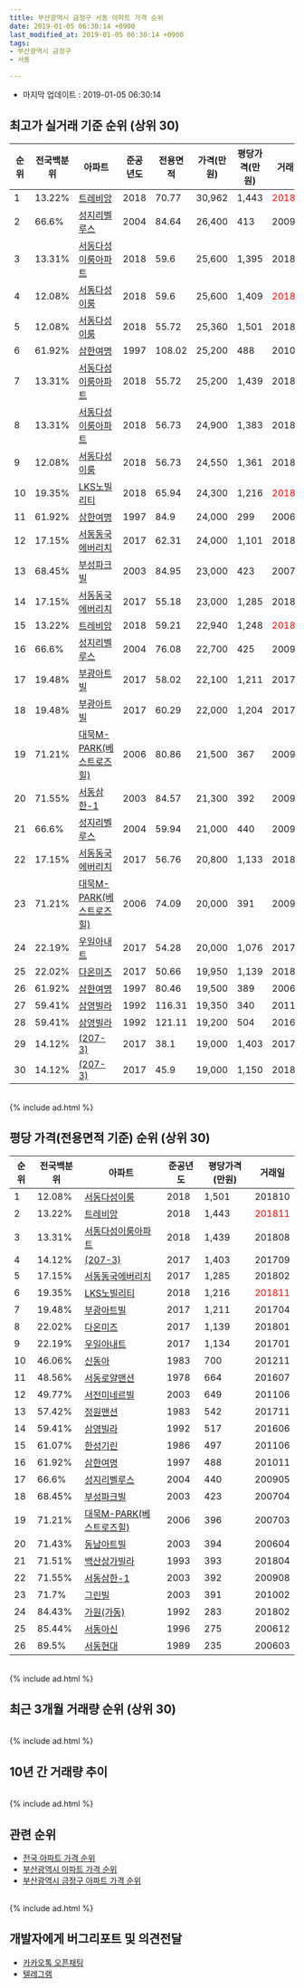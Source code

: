 ```yaml
---
title: 부산광역시 금정구 서동 아파트 가격 순위
date: 2019-01-05 06:30:14 +0900
last_modified_at: 2019-01-05 06:30:14 +0900
tags:
- 부산광역시 금정구
- 서동

---
```


* 마지막 업데이트 : 2019-01-05 06:30:14

## 최고가 실거래 기준 순위 (상위 30)


|순위|전국백분위|아파트|준공년도|전용면적|가격(만원)|평당가격(만원)|거래일|
|---|---|---|---|---|---|---|---|
|1|13.22%|[트레비앙](https://search.naver.com/search.naver?query=%EB%B6%80%EC%82%B0%EA%B4%91%EC%97%AD%EC%8B%9C+%EA%B8%88%EC%A0%95%EA%B5%AC+%EC%84%9C%EB%8F%99+%ED%8A%B8%EB%A0%88%EB%B9%84%EC%95%99)|2018|70.77|30,962|1,443|<span style="color:red">201811</span>|
|2|66.6%|[성지리벨루스](https://search.naver.com/search.naver?query=%EB%B6%80%EC%82%B0%EA%B4%91%EC%97%AD%EC%8B%9C+%EA%B8%88%EC%A0%95%EA%B5%AC+%EC%84%9C%EB%8F%99+%EC%84%B1%EC%A7%80%EB%A6%AC%EB%B2%A8%EB%A3%A8%EC%8A%A4)|2004|84.64|26,400|413|200907|
|3|13.31%|[서동다성이룸아파트](https://search.naver.com/search.naver?query=%EB%B6%80%EC%82%B0%EA%B4%91%EC%97%AD%EC%8B%9C+%EA%B8%88%EC%A0%95%EA%B5%AC+%EC%84%9C%EB%8F%99+%EC%84%9C%EB%8F%99%EB%8B%A4%EC%84%B1%EC%9D%B4%EB%A3%B8%EC%95%84%ED%8C%8C%ED%8A%B8)|2018|59.6|25,600|1,395|201808|
|4|12.08%|[서동다성이룸](https://search.naver.com/search.naver?query=%EB%B6%80%EC%82%B0%EA%B4%91%EC%97%AD%EC%8B%9C+%EA%B8%88%EC%A0%95%EA%B5%AC+%EC%84%9C%EB%8F%99+%EC%84%9C%EB%8F%99%EB%8B%A4%EC%84%B1%EC%9D%B4%EB%A3%B8)|2018|59.6|25,600|1,409|<span style="color:red">201811</span>|
|5|12.08%|[서동다성이룸](https://search.naver.com/search.naver?query=%EB%B6%80%EC%82%B0%EA%B4%91%EC%97%AD%EC%8B%9C+%EA%B8%88%EC%A0%95%EA%B5%AC+%EC%84%9C%EB%8F%99+%EC%84%9C%EB%8F%99%EB%8B%A4%EC%84%B1%EC%9D%B4%EB%A3%B8)|2018|55.72|25,360|1,501|201810|
|6|61.92%|[삼한여명](https://search.naver.com/search.naver?query=%EB%B6%80%EC%82%B0%EA%B4%91%EC%97%AD%EC%8B%9C+%EA%B8%88%EC%A0%95%EA%B5%AC+%EC%84%9C%EB%8F%99+%EC%82%BC%ED%95%9C%EC%97%AC%EB%AA%85)|1997|108.02|25,200|488|201011|
|7|13.31%|[서동다성이룸아파트](https://search.naver.com/search.naver?query=%EB%B6%80%EC%82%B0%EA%B4%91%EC%97%AD%EC%8B%9C+%EA%B8%88%EC%A0%95%EA%B5%AC+%EC%84%9C%EB%8F%99+%EC%84%9C%EB%8F%99%EB%8B%A4%EC%84%B1%EC%9D%B4%EB%A3%B8%EC%95%84%ED%8C%8C%ED%8A%B8)|2018|55.72|25,200|1,439|201808|
|8|13.31%|[서동다성이룸아파트](https://search.naver.com/search.naver?query=%EB%B6%80%EC%82%B0%EA%B4%91%EC%97%AD%EC%8B%9C+%EA%B8%88%EC%A0%95%EA%B5%AC+%EC%84%9C%EB%8F%99+%EC%84%9C%EB%8F%99%EB%8B%A4%EC%84%B1%EC%9D%B4%EB%A3%B8%EC%95%84%ED%8C%8C%ED%8A%B8)|2018|56.73|24,900|1,383|201808|
|9|12.08%|[서동다성이룸](https://search.naver.com/search.naver?query=%EB%B6%80%EC%82%B0%EA%B4%91%EC%97%AD%EC%8B%9C+%EA%B8%88%EC%A0%95%EA%B5%AC+%EC%84%9C%EB%8F%99+%EC%84%9C%EB%8F%99%EB%8B%A4%EC%84%B1%EC%9D%B4%EB%A3%B8)|2018|56.73|24,550|1,361|201810|
|10|19.35%|[LKS노빌리티](https://search.naver.com/search.naver?query=%EB%B6%80%EC%82%B0%EA%B4%91%EC%97%AD%EC%8B%9C+%EA%B8%88%EC%A0%95%EA%B5%AC+%EC%84%9C%EB%8F%99+LKS%EB%85%B8%EB%B9%8C%EB%A6%AC%ED%8B%B0)|2018|65.94|24,300|1,216|<span style="color:red">201811</span>|
|11|61.92%|[삼한여명](https://search.naver.com/search.naver?query=%EB%B6%80%EC%82%B0%EA%B4%91%EC%97%AD%EC%8B%9C+%EA%B8%88%EC%A0%95%EA%B5%AC+%EC%84%9C%EB%8F%99+%EC%82%BC%ED%95%9C%EC%97%AC%EB%AA%85)|1997|84.9|24,000|299|200610|
|12|17.15%|[서동동국에버리치](https://search.naver.com/search.naver?query=%EB%B6%80%EC%82%B0%EA%B4%91%EC%97%AD%EC%8B%9C+%EA%B8%88%EC%A0%95%EA%B5%AC+%EC%84%9C%EB%8F%99+%EC%84%9C%EB%8F%99%EB%8F%99%EA%B5%AD%EC%97%90%EB%B2%84%EB%A6%AC%EC%B9%98)|2017|62.31|24,000|1,101|201802|
|13|68.45%|[부성파크빌](https://search.naver.com/search.naver?query=%EB%B6%80%EC%82%B0%EA%B4%91%EC%97%AD%EC%8B%9C+%EA%B8%88%EC%A0%95%EA%B5%AC+%EC%84%9C%EB%8F%99+%EB%B6%80%EC%84%B1%ED%8C%8C%ED%81%AC%EB%B9%8C)|2003|84.95|23,000|423|200704|
|14|17.15%|[서동동국에버리치](https://search.naver.com/search.naver?query=%EB%B6%80%EC%82%B0%EA%B4%91%EC%97%AD%EC%8B%9C+%EA%B8%88%EC%A0%95%EA%B5%AC+%EC%84%9C%EB%8F%99+%EC%84%9C%EB%8F%99%EB%8F%99%EA%B5%AD%EC%97%90%EB%B2%84%EB%A6%AC%EC%B9%98)|2017|55.18|23,000|1,285|201802|
|15|13.22%|[트레비앙](https://search.naver.com/search.naver?query=%EB%B6%80%EC%82%B0%EA%B4%91%EC%97%AD%EC%8B%9C+%EA%B8%88%EC%A0%95%EA%B5%AC+%EC%84%9C%EB%8F%99+%ED%8A%B8%EB%A0%88%EB%B9%84%EC%95%99)|2018|59.21|22,940|1,248|<span style="color:red">201811</span>|
|16|66.6%|[성지리벨루스](https://search.naver.com/search.naver?query=%EB%B6%80%EC%82%B0%EA%B4%91%EC%97%AD%EC%8B%9C+%EA%B8%88%EC%A0%95%EA%B5%AC+%EC%84%9C%EB%8F%99+%EC%84%B1%EC%A7%80%EB%A6%AC%EB%B2%A8%EB%A3%A8%EC%8A%A4)|2004|76.08|22,700|425|200907|
|17|19.48%|[부광아트빌](https://search.naver.com/search.naver?query=%EB%B6%80%EC%82%B0%EA%B4%91%EC%97%AD%EC%8B%9C+%EA%B8%88%EC%A0%95%EA%B5%AC+%EC%84%9C%EB%8F%99+%EB%B6%80%EA%B4%91%EC%95%84%ED%8A%B8%EB%B9%8C)|2017|58.02|22,100|1,211|201704|
|18|19.48%|[부광아트빌](https://search.naver.com/search.naver?query=%EB%B6%80%EC%82%B0%EA%B4%91%EC%97%AD%EC%8B%9C+%EA%B8%88%EC%A0%95%EA%B5%AC+%EC%84%9C%EB%8F%99+%EB%B6%80%EA%B4%91%EC%95%84%ED%8A%B8%EB%B9%8C)|2017|60.29|22,000|1,204|201704|
|19|71.21%|[대묵M-PARK(베스트로즈힐)](https://search.naver.com/search.naver?query=%EB%B6%80%EC%82%B0%EA%B4%91%EC%97%AD%EC%8B%9C+%EA%B8%88%EC%A0%95%EA%B5%AC+%EC%84%9C%EB%8F%99+%EB%8C%80%EB%AC%B5M-PARK%28%EB%B2%A0%EC%8A%A4%ED%8A%B8%EB%A1%9C%EC%A6%88%ED%9E%90%29)|2006|80.86|21,500|367|200905|
|20|71.55%|[서동삼한-1](https://search.naver.com/search.naver?query=%EB%B6%80%EC%82%B0%EA%B4%91%EC%97%AD%EC%8B%9C+%EA%B8%88%EC%A0%95%EA%B5%AC+%EC%84%9C%EB%8F%99+%EC%84%9C%EB%8F%99%EC%82%BC%ED%95%9C-1)|2003|84.57|21,300|392|200908|
|21|66.6%|[성지리벨루스](https://search.naver.com/search.naver?query=%EB%B6%80%EC%82%B0%EA%B4%91%EC%97%AD%EC%8B%9C+%EA%B8%88%EC%A0%95%EA%B5%AC+%EC%84%9C%EB%8F%99+%EC%84%B1%EC%A7%80%EB%A6%AC%EB%B2%A8%EB%A3%A8%EC%8A%A4)|2004|59.94|21,000|440|200905|
|22|17.15%|[서동동국에버리치](https://search.naver.com/search.naver?query=%EB%B6%80%EC%82%B0%EA%B4%91%EC%97%AD%EC%8B%9C+%EA%B8%88%EC%A0%95%EA%B5%AC+%EC%84%9C%EB%8F%99+%EC%84%9C%EB%8F%99%EB%8F%99%EA%B5%AD%EC%97%90%EB%B2%84%EB%A6%AC%EC%B9%98)|2017|56.76|20,800|1,133|201805|
|23|71.21%|[대묵M-PARK(베스트로즈힐)](https://search.naver.com/search.naver?query=%EB%B6%80%EC%82%B0%EA%B4%91%EC%97%AD%EC%8B%9C+%EA%B8%88%EC%A0%95%EA%B5%AC+%EC%84%9C%EB%8F%99+%EB%8C%80%EB%AC%B5M-PARK%28%EB%B2%A0%EC%8A%A4%ED%8A%B8%EB%A1%9C%EC%A6%88%ED%9E%90%29)|2006|74.09|20,000|391|200905|
|24|22.19%|[우일아내트](https://search.naver.com/search.naver?query=%EB%B6%80%EC%82%B0%EA%B4%91%EC%97%AD%EC%8B%9C+%EA%B8%88%EC%A0%95%EA%B5%AC+%EC%84%9C%EB%8F%99+%EC%9A%B0%EC%9D%BC%EC%95%84%EB%82%B4%ED%8A%B8)|2017|54.28|20,000|1,076|201702|
|25|22.02%|[다온미즈](https://search.naver.com/search.naver?query=%EB%B6%80%EC%82%B0%EA%B4%91%EC%97%AD%EC%8B%9C+%EA%B8%88%EC%A0%95%EA%B5%AC+%EC%84%9C%EB%8F%99+%EB%8B%A4%EC%98%A8%EB%AF%B8%EC%A6%88)|2017|50.66|19,950|1,139|201801|
|26|61.92%|[삼한여명](https://search.naver.com/search.naver?query=%EB%B6%80%EC%82%B0%EA%B4%91%EC%97%AD%EC%8B%9C+%EA%B8%88%EC%A0%95%EA%B5%AC+%EC%84%9C%EB%8F%99+%EC%82%BC%ED%95%9C%EC%97%AC%EB%AA%85)|1997|80.46|19,500|389|200609|
|27|59.41%|[삼영빌라](https://search.naver.com/search.naver?query=%EB%B6%80%EC%82%B0%EA%B4%91%EC%97%AD%EC%8B%9C+%EA%B8%88%EC%A0%95%EA%B5%AC+%EC%84%9C%EB%8F%99+%EC%82%BC%EC%98%81%EB%B9%8C%EB%9D%BC)|1992|116.31|19,350|340|201102|
|28|59.41%|[삼영빌라](https://search.naver.com/search.naver?query=%EB%B6%80%EC%82%B0%EA%B4%91%EC%97%AD%EC%8B%9C+%EA%B8%88%EC%A0%95%EA%B5%AC+%EC%84%9C%EB%8F%99+%EC%82%BC%EC%98%81%EB%B9%8C%EB%9D%BC)|1992|121.11|19,200|504|201604|
|29|14.12%|[(207-3)](https://search.naver.com/search.naver?query=%EB%B6%80%EC%82%B0%EA%B4%91%EC%97%AD%EC%8B%9C+%EA%B8%88%EC%A0%95%EA%B5%AC+%EC%84%9C%EB%8F%99+%28207-3%29)|2017|38.1|19,000|1,403|201709|
|30|14.12%|[(207-3)](https://search.naver.com/search.naver?query=%EB%B6%80%EC%82%B0%EA%B4%91%EC%97%AD%EC%8B%9C+%EA%B8%88%EC%A0%95%EA%B5%AC+%EC%84%9C%EB%8F%99+%28207-3%29)|2017|45.9|19,000|1,150|201809|


<br>
{% include ad.html %}
<br>

## 평당 가격(전용면적 기준) 순위 (상위 30)


|순위|전국백분위|아파트|준공년도|평당가격(만원)|거래일|
|---|---|---|---|---|---|
|1|12.08%|[서동다성이룸](https://search.naver.com/search.naver?query=%EB%B6%80%EC%82%B0%EA%B4%91%EC%97%AD%EC%8B%9C+%EA%B8%88%EC%A0%95%EA%B5%AC+%EC%84%9C%EB%8F%99+%EC%84%9C%EB%8F%99%EB%8B%A4%EC%84%B1%EC%9D%B4%EB%A3%B8)|2018|1,501|201810|
|2|13.22%|[트레비앙](https://search.naver.com/search.naver?query=%EB%B6%80%EC%82%B0%EA%B4%91%EC%97%AD%EC%8B%9C+%EA%B8%88%EC%A0%95%EA%B5%AC+%EC%84%9C%EB%8F%99+%ED%8A%B8%EB%A0%88%EB%B9%84%EC%95%99)|2018|1,443|<span style="color:red">201811</span>|
|3|13.31%|[서동다성이룸아파트](https://search.naver.com/search.naver?query=%EB%B6%80%EC%82%B0%EA%B4%91%EC%97%AD%EC%8B%9C+%EA%B8%88%EC%A0%95%EA%B5%AC+%EC%84%9C%EB%8F%99+%EC%84%9C%EB%8F%99%EB%8B%A4%EC%84%B1%EC%9D%B4%EB%A3%B8%EC%95%84%ED%8C%8C%ED%8A%B8)|2018|1,439|201808|
|4|14.12%|[(207-3)](https://search.naver.com/search.naver?query=%EB%B6%80%EC%82%B0%EA%B4%91%EC%97%AD%EC%8B%9C+%EA%B8%88%EC%A0%95%EA%B5%AC+%EC%84%9C%EB%8F%99+%28207-3%29)|2017|1,403|201709|
|5|17.15%|[서동동국에버리치](https://search.naver.com/search.naver?query=%EB%B6%80%EC%82%B0%EA%B4%91%EC%97%AD%EC%8B%9C+%EA%B8%88%EC%A0%95%EA%B5%AC+%EC%84%9C%EB%8F%99+%EC%84%9C%EB%8F%99%EB%8F%99%EA%B5%AD%EC%97%90%EB%B2%84%EB%A6%AC%EC%B9%98)|2017|1,285|201802|
|6|19.35%|[LKS노빌리티](https://search.naver.com/search.naver?query=%EB%B6%80%EC%82%B0%EA%B4%91%EC%97%AD%EC%8B%9C+%EA%B8%88%EC%A0%95%EA%B5%AC+%EC%84%9C%EB%8F%99+LKS%EB%85%B8%EB%B9%8C%EB%A6%AC%ED%8B%B0)|2018|1,216|<span style="color:red">201811</span>|
|7|19.48%|[부광아트빌](https://search.naver.com/search.naver?query=%EB%B6%80%EC%82%B0%EA%B4%91%EC%97%AD%EC%8B%9C+%EA%B8%88%EC%A0%95%EA%B5%AC+%EC%84%9C%EB%8F%99+%EB%B6%80%EA%B4%91%EC%95%84%ED%8A%B8%EB%B9%8C)|2017|1,211|201704|
|8|22.02%|[다온미즈](https://search.naver.com/search.naver?query=%EB%B6%80%EC%82%B0%EA%B4%91%EC%97%AD%EC%8B%9C+%EA%B8%88%EC%A0%95%EA%B5%AC+%EC%84%9C%EB%8F%99+%EB%8B%A4%EC%98%A8%EB%AF%B8%EC%A6%88)|2017|1,139|201801|
|9|22.19%|[우일아내트](https://search.naver.com/search.naver?query=%EB%B6%80%EC%82%B0%EA%B4%91%EC%97%AD%EC%8B%9C+%EA%B8%88%EC%A0%95%EA%B5%AC+%EC%84%9C%EB%8F%99+%EC%9A%B0%EC%9D%BC%EC%95%84%EB%82%B4%ED%8A%B8)|2017|1,134|201701|
|10|46.06%|[신동아](https://search.naver.com/search.naver?query=%EB%B6%80%EC%82%B0%EA%B4%91%EC%97%AD%EC%8B%9C+%EA%B8%88%EC%A0%95%EA%B5%AC+%EC%84%9C%EB%8F%99+%EC%8B%A0%EB%8F%99%EC%95%84)|1983|700|201211|
|11|48.56%|[서동로얄맨션](https://search.naver.com/search.naver?query=%EB%B6%80%EC%82%B0%EA%B4%91%EC%97%AD%EC%8B%9C+%EA%B8%88%EC%A0%95%EA%B5%AC+%EC%84%9C%EB%8F%99+%EC%84%9C%EB%8F%99%EB%A1%9C%EC%96%84%EB%A7%A8%EC%85%98)|1978|664|201607|
|12|49.77%|[서전미네르빌](https://search.naver.com/search.naver?query=%EB%B6%80%EC%82%B0%EA%B4%91%EC%97%AD%EC%8B%9C+%EA%B8%88%EC%A0%95%EA%B5%AC+%EC%84%9C%EB%8F%99+%EC%84%9C%EC%A0%84%EB%AF%B8%EB%84%A4%EB%A5%B4%EB%B9%8C)|2003|649|201106|
|13|57.42%|[정원맨션](https://search.naver.com/search.naver?query=%EB%B6%80%EC%82%B0%EA%B4%91%EC%97%AD%EC%8B%9C+%EA%B8%88%EC%A0%95%EA%B5%AC+%EC%84%9C%EB%8F%99+%EC%A0%95%EC%9B%90%EB%A7%A8%EC%85%98)|1983|542|201711|
|14|59.41%|[삼영빌라](https://search.naver.com/search.naver?query=%EB%B6%80%EC%82%B0%EA%B4%91%EC%97%AD%EC%8B%9C+%EA%B8%88%EC%A0%95%EA%B5%AC+%EC%84%9C%EB%8F%99+%EC%82%BC%EC%98%81%EB%B9%8C%EB%9D%BC)|1992|517|201606|
|15|61.07%|[한성기린](https://search.naver.com/search.naver?query=%EB%B6%80%EC%82%B0%EA%B4%91%EC%97%AD%EC%8B%9C+%EA%B8%88%EC%A0%95%EA%B5%AC+%EC%84%9C%EB%8F%99+%ED%95%9C%EC%84%B1%EA%B8%B0%EB%A6%B0)|1986|497|201106|
|16|61.92%|[삼한여명](https://search.naver.com/search.naver?query=%EB%B6%80%EC%82%B0%EA%B4%91%EC%97%AD%EC%8B%9C+%EA%B8%88%EC%A0%95%EA%B5%AC+%EC%84%9C%EB%8F%99+%EC%82%BC%ED%95%9C%EC%97%AC%EB%AA%85)|1997|488|201011|
|17|66.6%|[성지리벨루스](https://search.naver.com/search.naver?query=%EB%B6%80%EC%82%B0%EA%B4%91%EC%97%AD%EC%8B%9C+%EA%B8%88%EC%A0%95%EA%B5%AC+%EC%84%9C%EB%8F%99+%EC%84%B1%EC%A7%80%EB%A6%AC%EB%B2%A8%EB%A3%A8%EC%8A%A4)|2004|440|200905|
|18|68.45%|[부성파크빌](https://search.naver.com/search.naver?query=%EB%B6%80%EC%82%B0%EA%B4%91%EC%97%AD%EC%8B%9C+%EA%B8%88%EC%A0%95%EA%B5%AC+%EC%84%9C%EB%8F%99+%EB%B6%80%EC%84%B1%ED%8C%8C%ED%81%AC%EB%B9%8C)|2003|423|200704|
|19|71.21%|[대묵M-PARK(베스트로즈힐)](https://search.naver.com/search.naver?query=%EB%B6%80%EC%82%B0%EA%B4%91%EC%97%AD%EC%8B%9C+%EA%B8%88%EC%A0%95%EA%B5%AC+%EC%84%9C%EB%8F%99+%EB%8C%80%EB%AC%B5M-PARK%28%EB%B2%A0%EC%8A%A4%ED%8A%B8%EB%A1%9C%EC%A6%88%ED%9E%90%29)|2006|396|200703|
|20|71.43%|[동남아트빌](https://search.naver.com/search.naver?query=%EB%B6%80%EC%82%B0%EA%B4%91%EC%97%AD%EC%8B%9C+%EA%B8%88%EC%A0%95%EA%B5%AC+%EC%84%9C%EB%8F%99+%EB%8F%99%EB%82%A8%EC%95%84%ED%8A%B8%EB%B9%8C)|2003|394|200604|
|21|71.51%|[백산상가빌라](https://search.naver.com/search.naver?query=%EB%B6%80%EC%82%B0%EA%B4%91%EC%97%AD%EC%8B%9C+%EA%B8%88%EC%A0%95%EA%B5%AC+%EC%84%9C%EB%8F%99+%EB%B0%B1%EC%82%B0%EC%83%81%EA%B0%80%EB%B9%8C%EB%9D%BC)|1993|393|201804|
|22|71.55%|[서동삼한-1](https://search.naver.com/search.naver?query=%EB%B6%80%EC%82%B0%EA%B4%91%EC%97%AD%EC%8B%9C+%EA%B8%88%EC%A0%95%EA%B5%AC+%EC%84%9C%EB%8F%99+%EC%84%9C%EB%8F%99%EC%82%BC%ED%95%9C-1)|2003|392|200908|
|23|71.7%|[그린빌](https://search.naver.com/search.naver?query=%EB%B6%80%EC%82%B0%EA%B4%91%EC%97%AD%EC%8B%9C+%EA%B8%88%EC%A0%95%EA%B5%AC+%EC%84%9C%EB%8F%99+%EA%B7%B8%EB%A6%B0%EB%B9%8C)|2003|391|201002|
|24|84.43%|[가원(가동)](https://search.naver.com/search.naver?query=%EB%B6%80%EC%82%B0%EA%B4%91%EC%97%AD%EC%8B%9C+%EA%B8%88%EC%A0%95%EA%B5%AC+%EC%84%9C%EB%8F%99+%EA%B0%80%EC%9B%90%28%EA%B0%80%EB%8F%99%29)|1992|283|201802|
|25|85.44%|[서동아신](https://search.naver.com/search.naver?query=%EB%B6%80%EC%82%B0%EA%B4%91%EC%97%AD%EC%8B%9C+%EA%B8%88%EC%A0%95%EA%B5%AC+%EC%84%9C%EB%8F%99+%EC%84%9C%EB%8F%99%EC%95%84%EC%8B%A0)|1996|275|200612|
|26|89.5%|[서동현대](https://search.naver.com/search.naver?query=%EB%B6%80%EC%82%B0%EA%B4%91%EC%97%AD%EC%8B%9C+%EA%B8%88%EC%A0%95%EA%B5%AC+%EC%84%9C%EB%8F%99+%EC%84%9C%EB%8F%99%ED%98%84%EB%8C%80)|1989|235|200603|


<br>
{% include ad.html %}
<br>

## 최근 3개월 거래량 순위 (상위 30)


<div style="width:100%;">
    <canvas id="deal_count_ranking" height="250"></canvas>
</div>


<script>
new Chart(document.getElementById("deal_count_ranking"), {
    type: 'horizontalBar',
    data: {
        labels: ['트레비앙', '서동다성이룸', '서동삼한-1', '(207-3)', '성지리벨루스', '서동현대', '다온미즈', '서동동국에버리치', 'LKS노빌리티'],
        datasets: [{
            label: '실거래 수',
            data: [6, 4, 3, 2, 1, 1, 1, 1, 1],
            borderColor: "rgba(255, 0, 128, 1)",
            backgroundColor: "rgba(255, 0, 128, 0.5)",
            fill: false,
        }]
    },
    options: {
        responsive: true,
        title: {
            display: true,
            text: '최근 3개월 거래량 순위'
        },
        tooltips: {
            mode: 'index',
            intersect: false,
            callbacks: {
                title: function(tooltipItems, data) {
                    return "실거래 수:";
                },
                label: function(tooltipItem, data) {
                    return data.labels[tooltipItem.index] + ": " + tooltipItem.xLabel;
                }
            }
        },
        hover: {
            mode: 'nearest',
            intersect: true
        },
        scales: {
            xAxes: [{
                display: true,
                scaleLabel: {
                    display: true,
                    labelString: '실거래 수'
                },
                ticks: {
                    suggestedMin: 0,
                }
            }],
            yAxes: [{
                display: true,
                ticks: {
                    autoSkip: false,
                    callback: function(value, index, values) {
                        if (value.length > 15)
                            return value.substr(0, 13) + "...";
                        else
                            return value;
                    }
                },
                scaleLabel: {
                    display: false,
                }
            }]
        }
    }
});

</script>


<br>
{% include ad.html %}
<br>

## 10년 간 거래량 추이


<div style="width:100%;">
    <canvas id="deal_progress" height="250"></canvas>
</div>

<script>
new Chart(document.getElementById("deal_progress"), {
    type: 'line',
    data: {
        labels: ['200901','200902','200903','200904','200905','200906','200907','200908','200909','200910','200911','200912','201001','201002','201003','201004','201005','201006','201007','201008','201009','201010','201011','201012','201101','201102','201103','201104','201105','201106','201107','201108','201109','201110','201111','201112','201201','201202','201203','201204','201205','201206','201207','201208','201209','201210','201211','201212','201301','201302','201303','201304','201305','201306','201307','201308','201309','201310','201311','201312','201401','201402','201403','201404','201405','201406','201407','201408','201409','201410','201411','201412','201501','201502','201503','201504','201505','201506','201507','201508','201509','201510','201511','201512','201601','201602','201603','201604','201605','201606','201607','201608','201609','201610','201611','201612','201701','201702','201703','201704','201705','201706','201707','201708','201709','201710','201711','201712','201801','201802','201803','201804','201805','201806','201807','201808','201809','201810','201811','201812','201901'],
        datasets: [{
            label: '실거래 수',
            pointRadius: 1,
            data: [3, 8, 5, 6, 13, 7, 5, 12, 6, 6, 11, 11, 5, 7, 9, 8, 8, 6, 4, 4, 6, 11, 11, 7, 10, 4, 13, 12, 8, 13, 36, 7, 16, 10, 5, 5, 5, 5, 11, 7, 7, 0, 11, 1, 5, 4, 6, 8, 2, 5, 6, 8, 11, 10, 4, 4, 24, 14, 7, 13, 9, 5, 9, 10, 2, 8, 5, 6, 10, 8, 1, 4, 5, 8, 12, 17, 12, 16, 14, 14, 11, 20, 16, 11, 4, 6, 12, 12, 8, 8, 13, 8, 14, 8, 10, 5, 35, 32, 13, 10, 12, 6, 15, 18, 15, 10, 11, 11, 10, 9, 10, 10, 11, 7, 5, 26, 14, 9, 16, 4, 0],
            borderColor: "rgba(255, 201, 14, 1)",
            backgroundColor: "rgba(255, 201, 14, 0.5)",
            fill: true,
        }]
    },
    options: {
        responsive: true,
        title: {
            display: true,
            text: '10년간 거래량 추이'
        },
        tooltips: {
            mode: 'index',
            intersect: false,
        },
        hover: {
            mode: 'nearest',
            intersect: true
        },
        scales: {
            xAxes: [{
                display: true,
                scaleLabel: {
                    display: true,
                    labelString: '년/월'
                }
            }],
            yAxes: [{
                display: true,
                ticks: {
                    suggestedMin: 0,
                },
                scaleLabel: {
                    display: true,
                    labelString: '실거래 수'
                }
            }]
        }
    }
});

</script>


<br>
{% include ad.html %}
<br>

## 관련 순위

- [전국 아파트 가격 순위](https://inasie.github.io/apt-ranking/전국)
- [부산광역시 아파트 가격 순위](https://inasie.github.io/apt-ranking/부산광역시)
- [부산광역시 금정구 아파트 가격 순위](https://inasie.github.io/apt-ranking/부산광역시-금정구)


<br>
{% include ad.html %}
<br>

## 개발자에게 버그리포트 및 의견전달

- [카카오톡 오픈채팅](https://open.kakao.com/o/gLJUAP4)
- [텔레그램](https://t.me/inasie)

